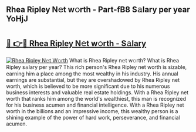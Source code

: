 ## Rhea Ripley N𝚎t w𝚘rth - Part-fB8 S𝚊lary per year YoHjJ

# <h2><a href="http://gc0mqw.nevu.top/?p=Rhea+Ripley">🔗 👉🔴 Rhea Ripley N𝚎t w𝚘rth - S𝚊lary</a></h2>

[![Rhea Ripley N𝚎t W𝚘rth](https://i.imgur.com/Oavwk0R.jpeg)](http://gc0mqw.nevu.top/?p=Rhea+Ripley)
What is Rhea Ripley n𝚎t w𝚘rth? What is Rhea Ripley s𝚊lary per year?
This rich person's Rhea Ripley net worth is sizable, earning him a place among the most wealthy in his industry. His annual earnings are substantial, but they are overshadowed by Rhea Ripley net worth, which is believed to be more significant due to his numerous business interests and valuable real estate holdings. With a Rhea Ripley net worth that ranks him among the world's wealthiest, this man is recognized for his business acumen and financial intelligence. With a Rhea Ripley net worth in the billions and an impressive income, this wealthy person is a shining example of the power of hard work, perseverance, and financial acumen.
